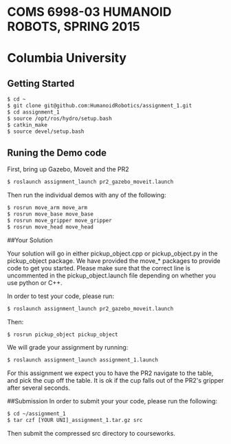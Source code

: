 # COMS 6998-03 HUMANOID ROBOTS, SPRING 2015
# Columbia University


## Getting Started

```bash
$ cd ~
$ git clone git@github.com:HumanoidRobotics/assignment_1.git
$ cd assignment_1
$ source /opt/ros/hydro/setup.bash
$ catkin_make
$ source devel/setup.bash
```

## Runing the Demo code
First, bring up Gazebo, Moveit and the PR2
```bash
$ roslaunch assignment_launch pr2_gazebo_moveit.launch
```

Then run the individual demos with any of the following:
```bash
$ rosrun move_arm move_arm
$ rosrun move_base move_base
$ rosrun move_gripper move_gripper
$ rosrun move_head move_head
```

##Your Solution

Your solution will go in either pickup_object.cpp or pickup_object.py in the pickup_object package.  We have provided the
move_* packages to provide code to get you started.  Please make sure that the correct line is uncommented in the pickup_object.launch
file depending on whether you use python or C++.

In order to test your code, please run:
```bash
$ roslaunch assignment_launch pr2_gazebo_moveit.launch
```

Then:
```bash
$ rosrun pickup_object pickup_object
```

We will grade your assignment by running:
```bash
$ roslaunch assignment_launch assignment_1.launch
```

For this assignment we expect you to have the PR2 navigate to the table, and pick the cup off the table.  It is ok if the cup
falls out of the PR2's gripper after several seconds. 

##Submission
In order to submit your your code, please run the following:
```bash
$ cd ~/assignment_1
$ tar czf [YOUR UNI]_assignment_1.tar.gz src
```

Then submit the compressed src directory to courseworks.